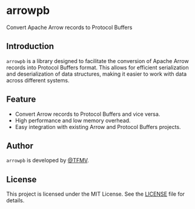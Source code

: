 # arrowpb

Convert Apache Arrow records to Protocol Buffers

## Introduction

`arrowpb` is a library designed to facilitate the conversion of Apache Arrow records into Protocol Buffers format. This allows for efficient serialization and deserialization of data structures, making it easier to work with data across different systems.

## Feature

- Convert Arrow records to Protocol Buffers and vice versa.
- High performance and low memory overhead.
- Easy integration with existing Arrow and Protocol Buffers projects.

## Author

`arrowpb` is developed by [@TFMV](https://github.com/TFMV).

## License

This project is licensed under the MIT License. See the [LICENSE](LICENSE) file for details.
